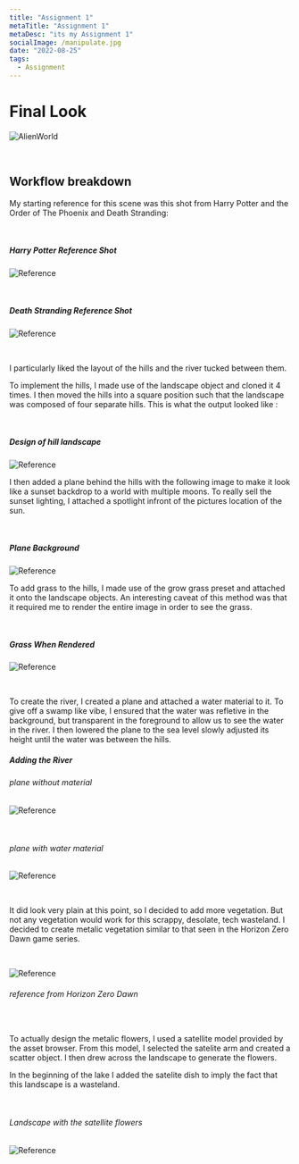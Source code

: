 ```yaml
---
title: "Assignment 1"
metaTitle: "Assignment 1"
metaDesc: "its my Assignment 1"
socialImage: /manipulate.jpg
date: "2022-08-25"
tags:
  - Assignment
---
```


# Final Look

![AlienWorld](https://github.com/KabakaWilliam/wills-blog/blob/main/BlogPics/assignment1/finalRender.png?raw=true)

<br/>

## Workflow breakdown

My starting reference for this scene was this shot from Harry Potter and the Order of The Phoenix and Death Stranding:

<br/>

##### Harry Potter Reference Shot

![Reference](https://github.com/KabakaWilliam/wills-blog/blob/main/BlogPics/assignment1/reference1.png?raw=true)

<br/>

##### Death Stranding Reference Shot

![Reference](https://github.com/KabakaWilliam/wills-blog/blob/main/BlogPics/assignment1/deathStranding.avif?raw=true)

<br/>

I particularly liked the layout of the hills and the river tucked between them.

To implement the hills, I made use of the landscape object and cloned it 4 times. I then moved the hills into a square position such that the landscape was composed of four separate hills. This is what the output looked like :

<br/>

##### Design of hill landscape

![Reference](https://github.com/KabakaWilliam/wills-blog/blob/main/BlogPics/assignment1/hillDesign.png?raw=true)

I then added a plane behind the hills with the following image to make it look like a sunset backdrop to a world with multiple moons. To really sell the sunset lighting, I attached a spotlight infront of the pictures location of the sun.

<br/>

##### Plane Background

![Reference](https://github.com/KabakaWilliam/wills-blog/blob/main/BlogPics/assignment1/730x1095.jpeg?raw=true)

To add grass to the hills, I made use of the grow grass preset and attached it onto the landscape objects. An interesting caveat of this method was that it required me to render the entire image in order to see the grass.

<br/>

##### Grass When Rendered

![Reference](https://github.com/KabakaWilliam/wills-blog/blob/main/BlogPics/assignment1/grassRendered.png?raw=true)

<br/>

To create the river, I created a plane and attached a water material to it. To give off a swamp like vibe, I ensured that the water was refletive in the background, but transparent in the foreground to allow us to see the water in the river. I then lowered the plane to the sea level slowly adjusted its height until the water was between the hills.

##### Adding the River

###### plane without material

![Reference](https://github.com/KabakaWilliam/wills-blog/blob/main/BlogPics/assignment1/river.png?raw=true)

<br/>

###### plane with water material

![Reference](https://github.com/KabakaWilliam/wills-blog/blob/main/BlogPics/assignment1/waterMaterial.png?raw=true)

<br/>

It did look very plain at this point, so I decided to add more vegetation. But not any vegetation would work for this scrappy, desolate, tech wasteland. I decided to create metalic vegetation similar to that seen in the Horizon Zero Dawn game series.

<br/>

![Reference](https://github.com/KabakaWilliam/wills-blog/blob/main/BlogPics/assignment1/MetalFlowerRender.webp?raw=true)

###### reference from Horizon Zero Dawn

<br/>

To actually design the metalic flowers, I used a satellite model provided by the asset browser. From this model, I selected the satelite arm and created a scatter object. I then drew across the landscape to generate the flowers.

In the beginning of the lake I added the satelite dish to imply the fact that this landscape is a wasteland.

<br/>

###### Landscape with the satellite flowers

![Reference](https://github.com/KabakaWilliam/wills-blog/blob/main/BlogPics/assignment1/satellites.png?raw=true)

<br/>
